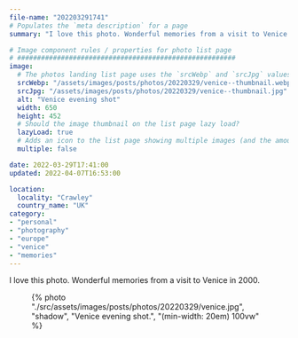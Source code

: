 ```yaml
---
file-name: "202203291741"
# Populates the `meta description` for a page
summary: "I love this photo. Wonderful memories from a visit to Venice in 2000."

# Image component rules / properties for photo list page
# #######################################################
image:
  # The photos landing list page uses the `srcWebp` and `srcJpg` values
  srcWebp: "/assets/images/posts/photos/20220329/venice--thumbnail.webp"
  srcJpg: "/assets/images/posts/photos/20220329/venice--thumbnail.jpg"
  alt: "Venice evening shot"
  width: 650
  height: 452
  # Should the image thumbnail on the list page lazy load?
  lazyLoad: true
  # Adds an icon to the list page showing multiple images (and the amount) available to view on the post page
  multiple: false

date: 2022-03-29T17:41:00
updated: 2022-04-07T16:53:00

location:
  locality: "Crawley"
  country_name: "UK"
category:
- "personal"
- "photography"
- "europe"
- "venice"
- "memories"
---
```


I love this photo. Wonderful memories from a visit to Venice in 2000.

<figure class="flow">
{% photo "./src/assets/images/posts/photos/20220329/venice.jpg", "shadow", "Venice evening shot.", "(min-width: 20em) 100vw" %}
</figure>
